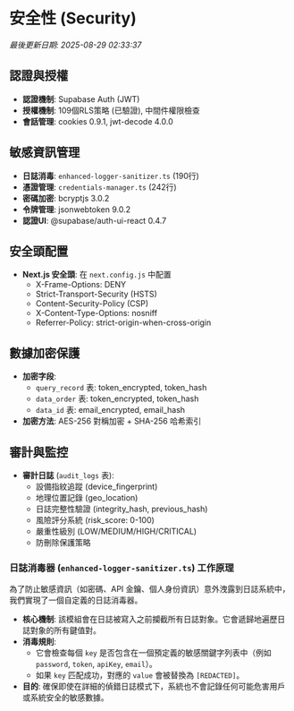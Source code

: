 # 安全性 (Security)

_最後更新日期: 2025-08-29 02:33:37_

## 認證與授權

- **認證機制**: Supabase Auth (JWT)
- **授權機制**: 109個RLS策略 (已驗證), 中間件權限檢查
- **會話管理**: cookies 0.9.1, jwt-decode 4.0.0

## 敏感資訊管理

- **日誌消毒**: `enhanced-logger-sanitizer.ts` (190行)
- **憑證管理**: `credentials-manager.ts` (242行)
- **密碼加密**: bcryptjs 3.0.2
- **令牌管理**: jsonwebtoken 9.0.2
- **認證UI**: @supabase/auth-ui-react 0.4.7

## 安全頭配置

- **Next.js 安全頭**: 在 `next.config.js` 中配置
  - X-Frame-Options: DENY
  - Strict-Transport-Security (HSTS)
  - Content-Security-Policy (CSP)
  - X-Content-Type-Options: nosniff
  - Referrer-Policy: strict-origin-when-cross-origin

## 數據加密保護

- **加密字段**:
  - `query_record` 表: token_encrypted, token_hash
  - `data_order` 表: token_encrypted, token_hash
  - `data_id` 表: email_encrypted, email_hash
- **加密方法**: AES-256 對稱加密 + SHA-256 哈希索引

## 審計與監控

- **審計日誌** (`audit_logs` 表):
  - 設備指紋追蹤 (device_fingerprint)
  - 地理位置記錄 (geo_location)
  - 日誌完整性驗證 (integrity_hash, previous_hash)
  - 風險評分系統 (risk_score: 0-100)
  - 嚴重性級別 (LOW/MEDIUM/HIGH/CRITICAL)
  - 防刪除保護策略

### 日誌消毒器 (`enhanced-logger-sanitizer.ts`) 工作原理

為了防止敏感資訊（如密碼、API 金鑰、個人身份資訊）意外洩露到日誌系統中，我們實現了一個自定義的日誌消毒器。

- **核心機制**: 該模組會在日誌被寫入之前攔截所有日誌對象。它會遞歸地遍歷日誌對象的所有鍵值對。
- **消毒規則**:
  - 它會檢查每個 `key` 是否包含在一個預定義的敏感關鍵字列表中（例如 `password`, `token`, `apiKey`, `email`）。
  - 如果 `key` 匹配成功，對應的 `value` 會被替換為 `[REDACTED]`。
- **目的**: 確保即使在詳細的偵錯日誌模式下，系統也不會記錄任何可能危害用戶或系統安全的敏感數據。

